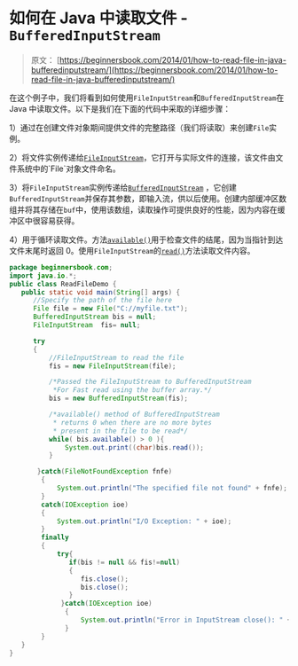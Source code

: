 # 如何在 Java 中读取文件 - `BufferedInputStream`

> 原文： [https://beginnersbook.com/2014/01/how-to-read-file-in-java-bufferedinputstream/](https://beginnersbook.com/2014/01/how-to-read-file-in-java-bufferedinputstream/)

在这个例子中，我们将看到如何使用`FileInputStream`和`BufferedInputStream`在 Java 中读取文件。以下是我们在下面的代码中采取的详细步骤：

1）通过在创建文件对象期间提供文件的完整路径（我们将读取）来创建`File`实例。

2）将文件实例传递给[`FileInputStream`](https://docs.oracle.com/javase/7/docs/api/java/io/FileInputStream.html#FileInputStream(java.io.File))，它打开与实际文件的连接，该文件由文件系统中的`File`对象文件命名。

3）将`FileInputStream`实例传递给[`BufferedInputStream`](https://docs.oracle.com/javase/7/docs/api/java/io/BufferedInputStream.html#BufferedInputStream(java.io.InputStream)) ，它创建`BufferedInputStream`并保存其参数，即输入流，供以后使用。创建内部缓冲区数组并将其存储在`buf`中，使用该数组，读取操作可提供良好的性能，因为内容在缓冲区中很容易获得。

4）用于循环读取文件。方法[`available()`](https://docs.oracle.com/javase/7/docs/api/java/io/BufferedInputStream.html#available())用于检查文件的结尾，因为当指针到达文件末尾时返回 0。使用`FileInputStream`的[`read()`](https://docs.oracle.com/javase/7/docs/api/java/io/FileInputStream.html#read())方法读取文件内容。

```java
package beginnersbook.com;
import java.io.*;
public class ReadFileDemo {
   public static void main(String[] args) {         
      //Specify the path of the file here
      File file = new File("C://myfile.txt");
      BufferedInputStream bis = null;
      FileInputStream  fis= null;

      try
      {
          //FileInputStream to read the file
          fis = new FileInputStream(file);

          /*Passed the FileInputStream to BufferedInputStream
           *For Fast read using the buffer array.*/
          bis = new BufferedInputStream(fis);

          /*available() method of BufferedInputStream
           * returns 0 when there are no more bytes
           * present in the file to be read*/
          while( bis.available() > 0 ){             	
              System.out.print((char)bis.read());
          }

       }catch(FileNotFoundException fnfe)
        {
            System.out.println("The specified file not found" + fnfe);
        }
        catch(IOException ioe)
        {
            System.out.println("I/O Exception: " + ioe); 
        }
        finally
        {
            try{
               if(bis != null && fis!=null)
               {
       	          fis.close();
                  bis.close();
               }      
             }catch(IOException ioe)
              {
                  System.out.println("Error in InputStream close(): " + ioe);
              }         
        }
   }    
}
```